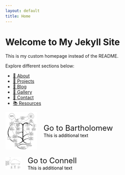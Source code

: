 ```yaml
---
layout: default
title: Home
---
```

# Welcome to My Jekyll Site
This is my custom homepage instead of the README.

Explore different sections below:

- [📄 About](/_pages/about.md/)
- [🚀 Projects](/projects.md/)
- [📝 Blog](/pages/bartholomew.html/)
- [📸 Gallery](/gallery/)
- [📧 Contact](/contact/)
- [📚 Resources](/resources/)


<div class="widget-container" style="display: flex; align-items: center; margin-bottom: 20px;">
  <div class="widget">
    <a href="/Foundational-Papers/pages/bartholomew.html" style="display: flex; flex-direction: row; align-items: center; text-decoration: none;">
      <!-- Image on the left -->
      <img src="/assets/Bartholomew.jpg" alt="Widget Bartholomew" style="max-width: 100px; height: auto; margin-right: 20px;" />
      <!-- Text on the right -->
      <div>
        <p style="margin: 0; font-size: 24px;">Go to Bartholomew</p>
        <!-- Additional text without link styling -->
        <p style="font-size: 14px; color: black; text-decoration: none; margin: 0;">This is additional text</p>
      </div>
    </a>
  </div>
</div>


<div class="widget-container" style="display: flex; align-items: center; margin-bottom: 20px;">
  <div class="widget">
    <a href="/Foundational-Papers/pages/connell.html" style="display: flex; flex-direction: row; align-items: center; text-decoration: none;">
      <!-- Image on the left -->
      <img src="/assets/Connell.jpg" alt="Widget Connell" style="max-width: 50px; height: auto; margin-right: 20px;" />
      <!-- Text on the right -->
      <div>
        <p style="margin: 0; font-size: 24px;">Go to Connell</p>
        <!-- Additional text without link styling -->
        <p style="font-size: 14px; color: black; text-decoration: none; margin: 0;">This is additional text</p>
      </div>
    </a>
  </div>




